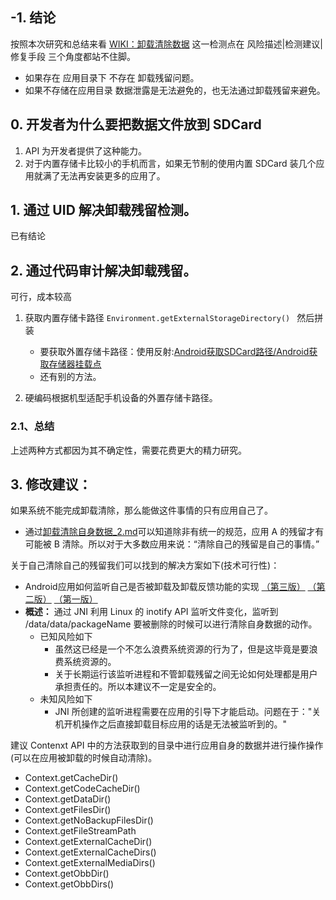 ## -1. 结论
按照本次研究和总结来看 [WIKI：卸载清除数据](http://10.10.1.162:8090/confluence/pages/viewpage.action?pageId=10485810) 这一检测点在 风险描述|检测建议|修复手段 三个角度都站不住脚。
- 如果存在 应用目录下 不存在 卸载残留问题。
- 如果不存储在应用目录 数据泄露是无法避免的，也无法通过卸载残留来避免。

## 0. 开发者为什么要把数据文件放到 SDCard
1. API 为开发者提供了这种能力。
2. 对于内置存储卡比较小的手机而言，如果无节制的使用内置 SDCard 装几个应用就满了无法再安装更多的应用了。

## 1. 通过 UID 解决卸载残留检测。
已有结论

## 2. 通过代码审计解决卸载残留。
可行，成本较高
1. 获取内置存储卡路径 `Environment.getExternalStorageDirectory() ` 然后拼装
    - 要获取外置存储卡路径：使用反射:[Android获取SDCard路径/Android获取存储器挂载点 ](http://blog.csdn.net/u014587769/article/details/52072608)
    - 还有别的方法。

2. 硬编码根据机型适配手机设备的外置存储卡路径。

### 2.1、总结
上述两种方式都因为其不确定性，需要花费更大的精力研究。


## 3. 修改建议：    
如果系统不能完成卸载清除，那么能做这件事情的只有应用自己了。
- 通过[卸载清除自身数据_2.md](卸载清除自身数据_2.md)可以知道除非有统一的规范，应用 A 的残留才有可能被 B 清除。所以对于大多数应用来说：“清除自己的残留是自己的事情。”

关于自己清除自己的残留我们可以找到的解决方案如下(技术可行性)：
- Android应用如何监听自己是否被卸载及卸载反馈功能的实现
        [（第三版）](http://www.cnblogs.com/zealotrouge/p/3182617.html)
        [（第二版）](http://www.cnblogs.com/zealotrouge/p/3159772.html)
        [（第一版）](http://www.cnblogs.com/zealotrouge/p/3157126.html)
- __概述：__ 通过 JNI 利用 Linux 的 inotify API 监听文件变化，监听到 /data/data/packageName 要被删除的时候可以进行清除自身数据的动作。
    - 已知风险如下
        - 虽然这已经是一个不怎么浪费系统资源的行为了，但是这毕竟是要浪费系统资源的。
        - 关于长期运行该监听进程和不管卸载残留之间无论如何处理都是用户承担责任的。所以本建议不一定是安全的。
    - 未知风险如下
        - JNI 所创建的监听进程需要在应用的引导下才能启动。问题在于："关机开机操作之后直接卸载目标应用的话是无法被监听到的。"

建议 Contenxt API 中的方法获取到的目录中进行应用自身的数据并进行操作操作(可以在应用被卸载的时候自动清除)。
- Context.getCacheDir()
- Context.getCodeCacheDir()
- Context.getDataDir()
- Context.getFilesDir()
- Context.getNoBackupFilesDir()
- Context.getFileStreamPath
- Context.getExternalCacheDir()
- Context.getExternalCacheDirs()
- Context.getExternalMediaDirs()
- Context.getObbDir()
- Context.getObbDirs()
